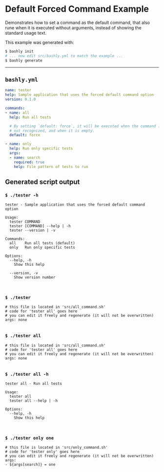 # Default Forced Command Example

Demonstrates how to set a command as the default command, that also rune when
it is executed without arguments, instead of showing the standard usage text.

This example was generated with:

```bash
$ bashly init
# ... now edit src/bashly.yml to match the example ...
$ bashly generate
```

-----

## `bashly.yml`

```yaml
name: tester
help: Sample application that uses the forced default command option
version: 0.1.0

commands:
- name: all
  help: Run all tests

  # By setting `default: force`, it will be executed when the command line is
  # not recognized, and when it is empty.
  default: force

- name: only
  help: Run only specific tests
  args:
  - name: search
    required: true
    help: File pattern of tests to run
```



## Generated script output

### `$ ./tester -h`

```shell
tester - Sample application that uses the forced default command option

Usage:
  tester COMMAND
  tester [COMMAND] --help | -h
  tester --version | -v

Commands:
  all    Run all tests (default)
  only   Run only specific tests

Options:
  --help, -h
    Show this help

  --version, -v
    Show version number



```

### `$ ./tester`

```shell
# this file is located in 'src/all_command.sh'
# code for 'tester all' goes here
# you can edit it freely and regenerate (it will not be overwritten)
args: none


```

### `$ ./tester all`

```shell
# this file is located in 'src/all_command.sh'
# code for 'tester all' goes here
# you can edit it freely and regenerate (it will not be overwritten)
args: none


```

### `$ ./tester all -h`

```shell
tester all - Run all tests

Usage:
  tester all
  tester all --help | -h

Options:
  --help, -h
    Show this help



```

### `$ ./tester only one`

```shell
# this file is located in 'src/only_command.sh'
# code for 'tester only' goes here
# you can edit it freely and regenerate (it will not be overwritten)
args:
- ${args[search]} = one


```



